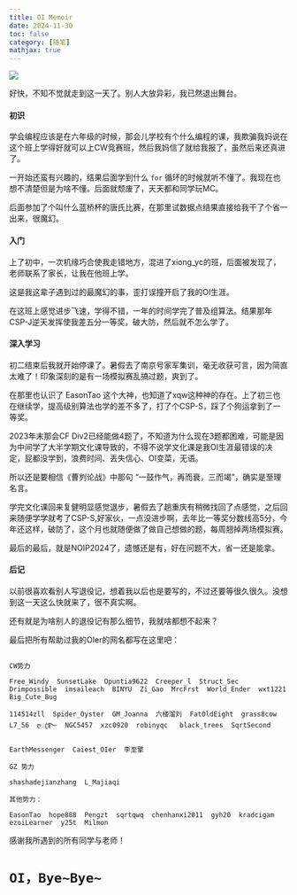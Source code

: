 ```yaml
---
title: OI Memoir
date: 2024-11-30
toc: false
category: [随笔]
mathjax: true
---
```


![](https://cdn.luogu.com.cn/upload/image_hosting/i8iq92sh.png)

好快，不知不觉就走到这一天了。别人大放异彩，我已然退出舞台。

#### 初识

学会编程应该是在六年级的时候，那会儿学校有个什么编程的课，我欺骗我妈说在这个班上学得好就可以上CW竞赛班，然后我妈信了就给我报了，虽然后来还真进了。

一开始还蛮有兴趣的，结果后面学到什么 ```for``` 循环的时候就听不懂了。我现在也想不清楚但是为啥不懂。后面就颓废了，天天都和同学玩MC。

后面参加了个叫什么蓝桥杯的唐氏比赛，在那里试数据点结果直接给我干了个省一出来，很魔幻。

#### 入门

上了初中，一次机缘巧合使我走错地方，混进了xiong_yc的班，后面被发现了，老师联系了家长，让我在他班上学。

这是我这辈子遇到过的最魔幻的事，歪打误撞开启了我的OI生涯。

在这班上感觉进步飞速，学得不错，一年的时间学完了普及组算法。结果那年CSP-J逆天发挥使我差五分一等奖，破大防，然后就不怎么学了。

#### 深入学习

初二结束后我就开始停课了。暑假去了南京号家军集训，毫无收获可言，因为简直太难了！印象深刻的是有一场模拟赛乱搞过题，爽到了。

在那里也认识了 EasonTao 这个大神，也知道了xqw这种神的存在。上了初三也在继续学，提高级别算法也学的差不多了，打了个CSP-S，踩了个狗运拿到了一等奖。

2023年末那会CF Div2已经能做4题了，不知道为什么现在3题都困难，可能是因为中间学了大半学期文化课导致的，不得不说学文化课是我OI生涯最错误的决定，屁都没学到，浪费时间、丢失信心、OI变菜，无语。

所以还是要相信《曹刿论战》中那句 “一鼓作气，再而衰，三而竭”，确实是至理名言。

学完文化课回来复健明显感觉退步，暑假去了趟重庆有稍微找回了点感觉，之后回来随便学学就考了CSP-S,好家伙，一点没进步啊，去年比一等奖分数线高5分，今年还这样，破防了，这个月也就随便做了做自己想做的题，每周翘掉两场模拟赛。

最后的最后，就是NOIP2024了，遗憾还是有，好在问题不大，省一还是能拿。

#### 后记

以前很喜欢看别人写退役记，想着我以后也是要写的，不过还要等很久很久。没想到这一天这么快就来了，很不真实啊。

还有就是为啥别人的退役记有那么细节，我就啥都想不起来？

最后把所有帮助过我的OIer的网名都写在这里吧：

```

CW势力

Free_Windy  SunsetLake  Opuntia9622  Creeper_l  Struct_Sec  Drimpossible  imsaileach  BINYU  Zi_Gao  MrcFrst  World_Ender  wxt1221  Big_Cute_Bug

114514zll  Spider_Oyster  GM_Joanna  六楼溜刘  FatOldEight  grass8cow  L7_56  ღꦿ࿐  NGC5457  xzc0920  robinyqc   black_trees  SqrtSecond

EarthMessenger  Caiest_OIer  李至擎

GZ 势力

shashadejianzhang  L_Majiaqi

其他势力：

EasonTao  hope888  Pengzt  sqrtqwq  chenhanxi2011  gyh20  kradcigam  ezoiLearner  y25t  Milmon   

```

感谢我所遇到的所有同学与老师！

# ```OI，Bye~Bye~```
